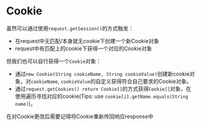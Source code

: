 # Cookie
虽然可以通过使用`request.getSession()`的方式触发：
- 在request中无匹配/本身就无cookie下创建一个新Cookie对象
- request中有匹配上的cookie下获得一个对应的Cookie对象

但我们也可以自行获得一个`Cookie`对象：
- 通过`new Cookie(String cookieName, String cookieValue)`创建新cookie对象，对`cookieName`, `cookieValue`的自定义获得符合自己要求的Cookie对象。
- 通过`request.getCookies() return Cookie[]`的方式获得`Cookie[]`对象，在使用遍历寻找对应的cookie(Tips: use `cookie[i].getName.equals(String name)`)。

在对Cookie更改后需要记得将Cookie重新传回响应response中
